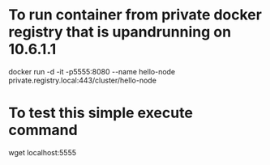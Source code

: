 # To run container from private docker registry that is upandrunning on 10.6.1.1 
  docker run -d -it -p5555:8080 --name hello-node private.registry.local:443/cluster/hello-node

# To test this simple execute command
  wget localhost:5555
